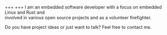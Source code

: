 +++
+++
I am an embedded software developer with a focus on embedded Linux and Rust and  
involved in various open source projects and as a volunteer firefighter.


Do you have project ideas or just want to talk? Feel free to contact me.
